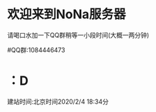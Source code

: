 # 欢迎来到NoNa服务器

请喝口水加一下QQ群稍等一小段时间(大概一两分钟)


#QQ群:1084446473













# ：D
建站时间:北京时间2020/2/4 18:34分
